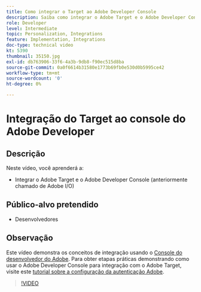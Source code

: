 ```yaml
---
title: Como integrar o Target ao Adobe Developer Console
description: Saiba como integrar o Adobe Target e o Adobe Developer Console.
role: Developer
level: Intermediate
topic: Personalization, Integrations
feature: Implementation, Integrations
doc-type: technical video
kt: 5390
thumbnail: 35150.jpg
exl-id: db763906-33f6-4a3b-9db8-f90ec515d8ba
source-git-commit: 0a0f6614b31580e1773b69fb0e530d0b5995ce42
workflow-type: tm+mt
source-wordcount: '0'
ht-degree: 0%

---
```


# Integração do Target ao console do Adobe Developer

## Descrição

Neste vídeo, você aprenderá a:

* Integrar o Adobe Target e o Adobe Developer Console (anteriormente chamado de Adobe I/O)

## Público-alvo pretendido

* Desenvolvedores

## Observação

Este vídeo demonstra os conceitos de integração usando o [Console do desenvolvedor do Adobe](https://developer.adobe.com/developer-console/). Para obter etapas práticas demonstrando como usar o Adobe Developer Console para integração com o Adobe Target, visite este [tutorial sobre a configuração da autenticação Adobe](https://experienceleague.adobe.com/docs/target-learn/tutorials/apis/configure-io-target-integration.html?lang=en).

>[!VIDEO](https://video.tv.adobe.com/v/35150/?quality=12)
